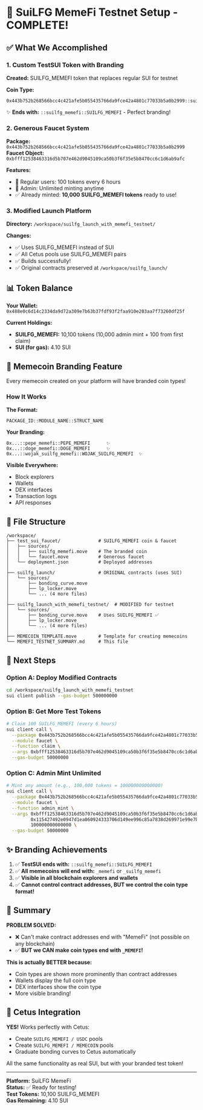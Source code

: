 # 🎉 SuiLFG MemeFi Testnet Setup - COMPLETE!

## ✅ What We Accomplished

### 1. Custom TestSUI Token with Branding
**Created:** SUILFG_MEMEFI token that replaces regular SUI for testnet

**Coin Type:**
```
0x443b752b268566bcc4c421afe5b055435766da9fce42a4801c77033b5a0b2999::suilfg_memefi::SUILFG_MEMEFI
```

✨ **Ends with:** `::suilfg_memefi::SUILFG_MEMEFI` - Perfect branding!

### 2. Generous Faucet System
**Package:** `0x443b752b268566bcc4c421afe5b055435766da9fce42a4801c77033b5a0b2999`
**Faucet Object:** `0xbfff12538463316d5b707e462d9045109ca50b3f6f35e5b8470cc6c1d6ab9afc`

**Features:**
- 🎁 Regular users: 100 tokens every 6 hours
- 👑 Admin: Unlimited minting anytime
- ✅ Already minted: **10,000 SUILFG_MEMEFI tokens** ready to use!

### 3. Modified Launch Platform
**Directory:** `/workspace/suilfg_launch_with_memefi_testnet/`

**Changes:**
- ✅ Uses SUILFG_MEMEFI instead of SUI
- ✅ All Cetus pools use SUILFG_MEMEFI pairs
- ✅ Builds successfully!
- ✅ Original contracts preserved at `/workspace/suilfg_launch/`

## 📊 Token Balance

**Your Wallet:** `0x488e0c6d14c2334da9d72a309e7b63b37fdf93f2faa910e203aa7f73260df25f`

**Current Holdings:**
- **SUILFG_MEMEFI:** 10,100 tokens (10,000 admin mint + 100 from first claim)
- **SUI (for gas):** 4.10 SUI

## 🎨 Memecoin Branding Feature

Every memecoin created on your platform will have branded coin types!

### How It Works

**The Format:**
```
PACKAGE_ID::MODULE_NAME::STRUCT_NAME
```

**Your Branding:**
```
0x...::pepe_memefi::PEPE_MEMEFI      ✨
0x...::doge_memefi::DOGE_MEMEFI      ✨
0x...::wojak_suilfg_memefi::WOJAK_SUILFG_MEMEFI  ✨
```

**Visible Everywhere:**
- Block explorers
- Wallets
- DEX interfaces
- Transaction logs
- API responses

## 📁 File Structure

```
/workspace/
├── test_sui_faucet/              # SUILFG_MEMEFI coin & faucet
│   ├── sources/
│   │   ├── suilfg_memefi.move    # The branded coin
│   │   └── faucet.move           # Generous faucet
│   └── deployment.json           # Deployed addresses
│
├── suilfg_launch/                # ORIGINAL contracts (uses SUI)
│   └── sources/
│       ├── bonding_curve.move
│       ├── lp_locker.move
│       └── ... (4 more files)
│
├── suilfg_launch_with_memefi_testnet/  # MODIFIED for testnet
│   └── sources/
│       ├── bonding_curve.move    # Uses SUILFG_MEMEFI ✅
│       ├── lp_locker.move
│       └── ... (4 more files)
│
├── MEMECOIN_TEMPLATE.move        # Template for creating memecoins
└── MEMEFI_TESTNET_SUMMARY.md     # This file
```

## 🚀 Next Steps

### Option A: Deploy Modified Contracts
```bash
cd /workspace/suilfg_launch_with_memefi_testnet
sui client publish --gas-budget 500000000
```

### Option B: Get More Test Tokens
```bash
# Claim 100 SUILFG_MEMEFI (every 6 hours)
sui client call \
  --package 0x443b752b268566bcc4c421afe5b055435766da9fce42a4801c77033b5a0b2999 \
  --module faucet \
  --function claim \
  --args 0xbfff12538463316d5b707e462d9045109ca50b3f6f35e5b8470cc6c1d6ab9afc 0x6 \
  --gas-budget 50000000
```

### Option C: Admin Mint Unlimited
```bash
# Mint any amount (e.g., 100,000 tokens = 100000000000000)
sui client call \
  --package 0x443b752b268566bcc4c421afe5b055435766da9fce42a4801c77033b5a0b2999 \
  --module faucet \
  --function admin_mint \
  --args 0xbfff12538463316d5b707e462d9045109ca50b3f6f35e5b8470cc6c1d6ab9afc \
         0x115427492e0947d1ea060924333706d149ee996c85a7838d269971e99e7b410b \
         100000000000000 \
  --gas-budget 50000000
```

## ✨ Branding Achievements

1. ✅ **TestSUI ends with:** `::suilfg_memefi::SUILFG_MEMEFI`
2. ✅ **All memecoins will end with:** `_memefi` or `_suilfg_memefi`
3. ✅ **Visible in all blockchain explorers and wallets**
4. ✅ **Cannot control contract addresses, BUT we control the coin type format!**

## 🎯 Summary

**PROBLEM SOLVED:**
- ❌ Can't make contract addresses end with "MemeFi" (not possible on any blockchain)
- ✅ **BUT we CAN make coin types end with `_MEMEFI`!**

**This is actually BETTER because:**
- Coin types are shown more prominently than contract addresses
- Wallets display the full coin type
- DEX interfaces show the coin type
- More visible branding!

## 🔗 Cetus Integration

**YES!** Works perfectly with Cetus:
- Create `SUILFG_MEMEFI / USDC` pools
- Create `SUILFG_MEMEFI / MEMECOIN` pools
- Graduate bonding curves to Cetus automatically

All the same functionality as real SUI, but with your branded test token!

---

**Platform:** SuiLFG MemeFi  
**Status:** ✅ Ready for testing!  
**Test Tokens:** 10,100 SUILFG_MEMEFI  
**Gas Remaining:** 4.10 SUI
